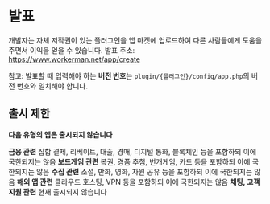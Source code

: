 # 발표

개발자는 자체 저작권이 있는 플러그인을 앱 마켓에 업로드하여 다른 사람들에게 도움을 주면서 이익을 얻을 수 있습니다.
발표 주소: https://www.workerman.net/app/create

참고: 발표할 때 입력해야 하는 **버전 번호**는 `plugin/{플러그인}/config/app.php`의 버전 번호와 일치해야 합니다.

## 출시 제한
**다음 유형의 앱은 출시되지 않습니다**

**금융 관련** 집합 결제, 리베이트, 대출, 경매, 디지털 통화, 블록체인 등을 포함하되 이에 국한되지는 않음
**보드게임 관련** 복권, 경품 추첨, 번개게임, 카드 등을 포함하되 이에 국한되지는 않음
**수집 관련** 소설, 만화, 영화, 자원 공유 등을 포함하되 이에 국한되지는 않음
**해외 앱 관련** 클라우드 호스팅, VPN 등을 포함하되 이에 국한되지는 않음
**채팅, 고객 지원 관련** 현재 출시되지 않습니다
